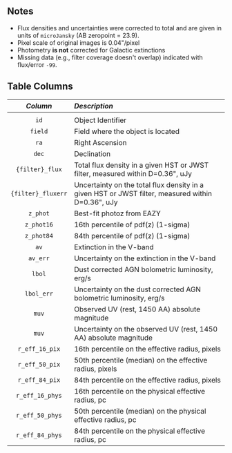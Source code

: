 ## Notes

- Flux densities and uncertainties were corrected to total and are given in units of ``microJansky`` (AB zeropoint = 23.9).
- Pixel scale of original images is 0.04"/pixel 
- Photometry **is not** corrected for Galactic extinctions
- Missing data (e.g., filter coverage doesn't overlap) indicated with flux/error ``-99``.

## Table Columns


|                   *Column*     |                                                                                        *Description* |
|     :--------------------:     |                                                         :------------------------------------------- |
|                                |                          |
| ``id``| Object Identifier|
| ``field``| Field where the object is located|
| ``ra``| Right Ascension|
| ``dec``| Declination|
| ``{filter}_flux``| Total flux density in a given HST or JWST filter, measured within D=0.36", uJy |
| ``{filter}_fluxerr``| Uncertainty on the total flux density in a given HST or JWST filter, measured within D=0.36", uJy |
| ``z_phot``| Best-fit photoz from EAZY|
| ``z_phot16``| 16th percentile of pdf(z) (1-sigma)|
| ``z_phot84``| 84th percentile of pdf(z) (1-sigma)|
| ``av``| Extinction in the V-band |
| ``av_err``| Uncertainty on the extinction in the V-band|
| ``lbol``| Dust corrected AGN bolometric luminosity, erg/s|
| ``lbol_err``| Uncertainty on the dust corrected AGN bolometric luminosity, erg/s|
| ``muv``| Observed UV (rest, 1450 AA) absolute magnitude|
| ``muv``| Uncertainty on the observed UV (rest, 1450 AA) absolute magnitude|
| ``r_eff_16_pix``| 16th percentile on the effective radius, pixels|
| ``r_eff_50_pix``| 50th percentile (median) on the effective radius, pixels|
| ``r_eff_84_pix``| 84th percentile on the effective radius, pixels|
| ``r_eff_16_phys``| 16th percentile on the physical effective radius, pc|
| ``r_eff_50_phys``| 50th percentile (median) on the physical effective radius, pc|
| ``r_eff_84_phys``| 84th percentile on the physical effective radius, pc|



